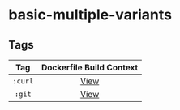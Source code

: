 # basic-multiple-variants

## Tags

| Tag | Dockerfile Build Context |
|:-------:|:---------:|
| `:curl` | [View](variants/curl ) |
| `:git` | [View](variants/git ) |
